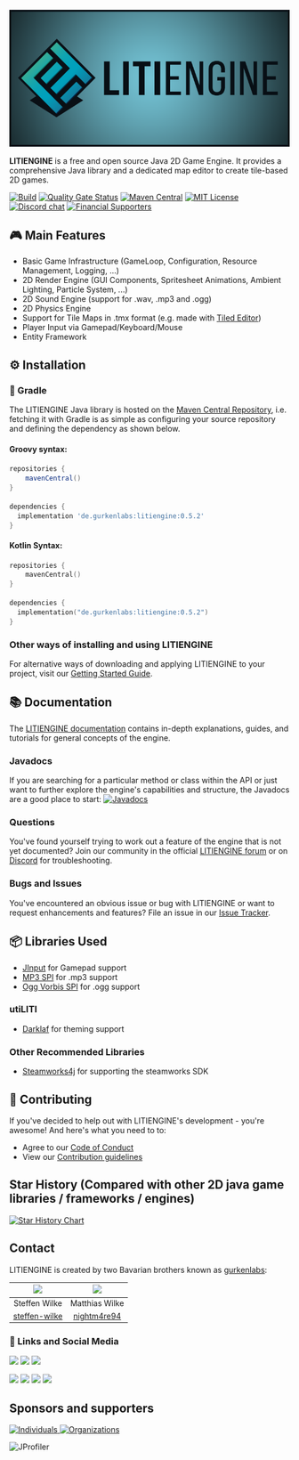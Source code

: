 ![LITIENGINE Logo](litiengine/src/main/resources/litiengine-banner.png "LITIENGINE Logo")

**LITIENGINE** is a free and open source Java 2D Game Engine. It provides a comprehensive Java library and a dedicated map editor to create tile-based 2D games.

[![Build](https://github.com/gurkenlabs/litiengine/actions/workflows/build.yml/badge.svg)](https://github.com/gurkenlabs/litiengine/actions/workflows/build.yml)
[![Quality Gate Status](https://sonarcloud.io/api/project_badges/measure?project=de.gurkenlabs:litiengine&metric=alert_status)](https://sonarcloud.io/summary/new_code?id=de.gurkenlabs:litiengine)
[![Maven Central](https://img.shields.io/maven-central/v/de.gurkenlabs/litiengine.svg?style=flat)](https://maven-badges.herokuapp.com/maven-central/de.gurkenlabs/litiengine)
[![MIT License](https://img.shields.io/github/license/gurkenlabs/litiengine?style=flat)](https://github.com/gurkenlabs/litiengine/blob/main/LICENSE)
[![Discord chat](https://img.shields.io/discord/326074836508213258?style=flat&logo=discord)](https://discord.gg/rRB9cKD)
[![Financial Supporters](https://img.shields.io/opencollective/all/litiengine?label=financial%20supporters&style=flat)](https://opencollective.com/litiengine)

## :video_game: Main Features

* Basic Game Infrastructure (GameLoop, Configuration, Resource Management, Logging, ...)
* 2D Render Engine (GUI Components, Spritesheet Animations, Ambient Lighting, Particle System, ...)
* 2D Sound Engine (support for .wav, .mp3 and .ogg)
* 2D Physics Engine
* Support for Tile Maps in .tmx format (e.g. made with [Tiled Editor](http://www.mapeditor.org/))
* Player Input via Gamepad/Keyboard/Mouse
* Entity Framework

## :gear: Installation

### :elephant: Gradle
The LITIENGINE Java library is hosted on the [Maven Central Repository](https://search.maven.org/artifact/de.gurkenlabs/litiengine), i.e. fetching it with Gradle is as simple as configuring your source repository and defining the dependency as shown below.
#### Groovy syntax:
```groovy
repositories {
    mavenCentral()
}

dependencies {
  implementation 'de.gurkenlabs:litiengine:0.5.2'
}
```

#### Kotlin Syntax:
```kotlin
repositories {
    mavenCentral()
}

dependencies {
  implementation("de.gurkenlabs:litiengine:0.5.2")
}
```
### Other ways of installing and using LITIENGINE
For alternative ways of downloading and applying LITIENGINE to your project, visit our [Getting Started Guide](https://litiengine.com/docs/getting-started/).

## :books: Documentation
The [LITIENGINE documentation](https://litiengine.com/docs/) contains in-depth explanations, guides, and tutorials for general concepts of the engine.
### Javadocs
If you are searching for a particular method or class within the API or just want to further explore the engine's capabilities and structure, the Javadocs are a good place to start:
[![Javadocs](http://www.javadoc.io/badge/de.gurkenlabs/litiengine.svg)](https://litiengine.com/api/) 
### Questions
You've found yourself trying to work out a feature of the engine that is not yet documented?
Join our community in the official [LITIENGINE forum](https://forum.litiengine.com/) or on [Discord](https://discord.gg/rRB9cKD) for troubleshooting.

### Bugs and Issues
You've encountered an obvious issue or bug with LITIENGINE or want to request enhancements and features? File an issue in our [Issue Tracker](https://github.com/gurkenlabs/litiengine/issues).

## :package: Libraries Used

* [JInput](https://github.com/jinput/jinput) for Gamepad support
* [MP3 SPI](https://mvnrepository.com/artifact/com.googlecode.soundlibs/mp3spi/1.9.5.4) for .mp3 support
* [Ogg Vorbis SPI](https://mvnrepository.com/artifact/com.googlecode.soundlibs/vorbisspi/1.0.3.3) for .ogg support

### utiLITI 
* [Darklaf](https://github.com/weisJ/darklaf) for theming support

### Other Recommended Libraries
* [Steamworks4j](https://github.com/code-disaster/steamworks4j) for supporting the steamworks SDK

## :handshake: Contributing
If you've decided to help out with LITIENGINE's development - you're awesome!
And here's what you need to to:
* Agree to our [Code of Conduct](https://github.com/gurkenlabs/litiengine/blob/main/CODE_OF_CONDUCT.md)
* View our [Contribution guidelines](https://github.com/gurkenlabs/litiengine/blob/main/CONTRIBUTING.md)

## Star History (Compared with other 2D java game libraries / frameworks / engines)

[![Star History Chart](https://api.star-history.com/svg?repos=gurkenlabs/litiengine,AlmasB/FXGL,magefree/mage,b3dgs/lionengine,fastjengine/FastJ,cping/LGame,LWJGL/lwjgl3,playn/playn,mini2Dx/mini2Dx&type=Timeline)](https://star-history.com/#gurkenlabs/litiengine&AlmasB/FXGL&magefree/mage&b3dgs/lionengine&fastjengine/FastJ&cping/LGame&LWJGL/lwjgl3&playn/playn&mini2Dx/mini2Dx&Timeline)

## Contact

LITIENGINE is created by two Bavarian brothers known as [gurkenlabs](https://gurkenlabs.de/):

| ![](https://avatars.githubusercontent.com/u/7015370?s=64) | ![](https://avatars.githubusercontent.com/u/26114385?s=64) |
| :-----------: | :------------: |
| Steffen Wilke | Matthias Wilke |
| [steffen-wilke](https://github.com/steffen-wilke) | [nightm4re94](https://github.com/nightm4re94) |

### :speech_balloon: Links and Social Media
[![](https://img.shields.io/badge/website-litiengine.com-00a5bc)](https://litiengine.com)
[![](https://img.shields.io/badge/forum-forum.litiengine.com-00a5bc)](https://forum.litiengine.com)
[![](https://img.shields.io/badge/mail-info%40litiengine.com-00a5bc)](mailto:info@litiengine.com?subject=[LITIENGINE])

[![](https://img.shields.io/badge/twitter-%40gurkenlabs-51963a?style=social&logo=twitter)](https://twitter.com/gurkenlabs)
[![](https://img.shields.io/badge/instagram-%40gurkenlabs-51963a?style=social&logo=instagram)](https://www.instagram.com/gurkenlabs)
[![](https://img.shields.io/badge/facebook-gurkenlabsofficial-51963a?style=social&logo=facebook)](https://www.facebook.com/gurkenlabsofficial)
[![](https://img.shields.io/badge/youtube-gurkenlabs-51963a?style=social&logo=youtube)](https://www.youtube.com/channel/UCN7-9zYTxip_Hl1LvCQ8RBA)

## Sponsors and supporters
[![Individuals](https://opencollective.com/litiengine/individuals.svg?button=false) ![Organizations](https://opencollective.com/litiengine/organizations.svg) ](https://opencollective.com/litiengine#support)

![JProfiler](https://litiengine.com/wp-content/uploads/2022/01/xjprofiler_large.png.pagespeed.ic.uajXHJCvPb.webp)
